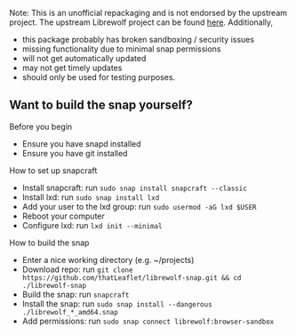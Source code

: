 Note: This is an unofficial repackaging and is not endorsed by the upstream project. The upstream Librewolf project can be found [here](https://librewolf.net/). Additionally,
- this package probably has broken sandboxing / security issues
- missing functionality due to minimal snap permissions
- will not get automatically updated
- may not get timely updates
- should only be used for testing purposes. 

## Want to build the snap yourself?

Before you begin
- Ensure you have snapd installed
- Ensure you have git installed

How to set up snapcraft
- Install snapcraft: run `sudo snap install snapcraft --classic`
- Install lxd: run `sudo snap install lxd`
- Add your user to the lxd group: run `sudo usermod -aG lxd $USER`
- Reboot your computer
- Configure lxd: run `lxd init --minimal`

How to build the snap
- Enter a nice working directory (e.g. ~/projects)
- Download repo: run `git clone https://github.com/thatLeaflet/librewolf-snap.git && cd ./librewolf-snap`
- Build the snap: run `snapcraft`
- Install the snap: run `sudo snap install --dangerous ./librewolf_*_amd64.snap`
- Add permissions: run `sudo snap connect librewolf:browser-sandbox`
